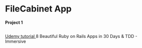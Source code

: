 # FileCabinet App 
#### Project 1

##

[Udemy tutorial ](https://www.udemy.com/8-beautiful-ruby-on-rails-apps-in-30-days/) 8 Beautiful Ruby on Rails Apps in 30 Days & TDD - Immersive
